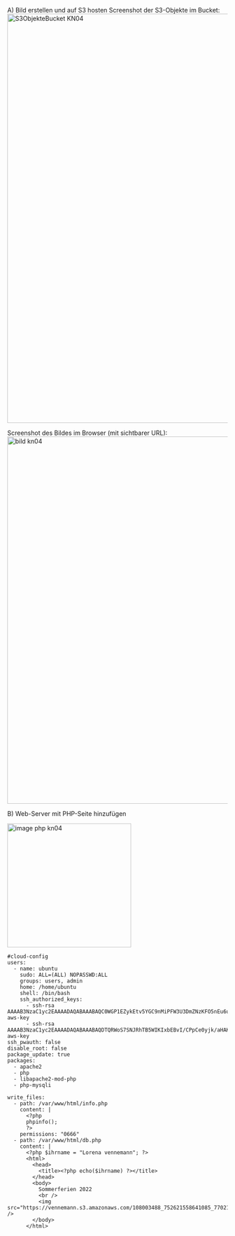 A) Bild erstellen und auf S3 hosten
Screenshot der S3-Objekte im Bucket:
<img width="935" alt="S3ObjekteBucket KN04" src="https://github.com/LorenaVennemann/m346/assets/113357105/65e25049-7c5a-4748-bcc5-0fa0e362aad4">

Screenshot des Bildes im Browser (mit sichtbarer URL):
<img width="839" alt="bild kn04" src="https://github.com/LorenaVennemann/m346/assets/113357105/79525e6a-612b-4668-9385-fcdcb80ef253">


B) Web-Server mit PHP-Seite hinzufügen

<img width="283" alt="image php kn04" src="https://github.com/LorenaVennemann/m346/assets/113357105/b47a70b9-0c88-4075-80a6-646af75ea4f1">

```
#cloud-config
users:
  - name: ubuntu
    sudo: ALL=(ALL) NOPASSWD:ALL
    groups: users, admin
    home: /home/ubuntu
    shell: /bin/bash
    ssh_authorized_keys:
      - ssh-rsa AAAAB3NzaC1yc2EAAAADAQABAAABAQC0WGP1EZykEtv5YGC9nMiPFW3U3DmZNzKFO5nEu6uozEHh4jLZzPNHSrfFTuQ2GnRDSt+XbOtTLdcj26+iPNiFoFha42aCIzYjt6V8Z+SQ9pzF4jPPzxwXfDdkEWylgoNnZ+4MG1lNFqa8aO7F62tX0Yj5khjC0Bs7Mb2cHLx1XZaxJV6qSaulDuBbLYe8QUZXkMc7wmob3PM0kflfolR3LE7LResIHWa4j4FL6r5cQmFlDU2BDPpKMFMGUfRSFiUtaWBNXFOWHQBC2+uKmuMPYP4vJC9sBgqMvPN/X2KyemqdMvdKXnCfrzadHuSSJYEzD64Cve5Zl9yVvY4AqyBD aws-key
      - ssh-rsa AAAAB3NzaC1yc2EAAAADAQABAAABAQDTQRWoS7SNJRhTB5WIKIxbEBvI/CPpCe0yjk/aHAK0xjN4UrZL1gxQMrnEH2fpOJEBbVa0ALHVEWQmL0s19+sh2I5Mw/PrQWM/zwFfhH0cNLT++pq4qM6rZDWJ5xd01hlyy9dzIj7OVhtpp2vMdgwsuTtcc2XwLp6ybaP2S67+12pdT2ZvcRLn5auaTxMgSYszPnpqx5lnzajEAObpewckNxcsKQbpiJptCT2roXTgstZf3p2o0f6Nil6smrJQ0s69Bj2kncHIpGzPAilOB6xSVgAQcYNCvn9wk2KT+gP6+UC4bMVTisLfjfQPikvU/jg4Zh2OxSiZ3z+VxNJj/7d1 aws-key
ssh_pwauth: false
disable_root: false 
package_update: true
packages:
  - apache2
  - php
  - libapache2-mod-php
  - php-mysqli

write_files:
  - path: /var/www/html/info.php
    content: |
      <?php
      phpinfo();
      ?>
    permissions: "0666"
  - path: /var/www/html/db.php
    content: |
      <?php $ihrname = "Lorena vennemann"; ?>
      <html>
        <head>
          <title><?php echo($ihrname) ?></title>
        </head>
        <body>
          Sommerferien 2022
          <br />
          <img src="https://vennemann.s3.amazonaws.com/108003488_752621558641085_7702116991804396200_n.jpg" />
        </body>
      </html>
```
